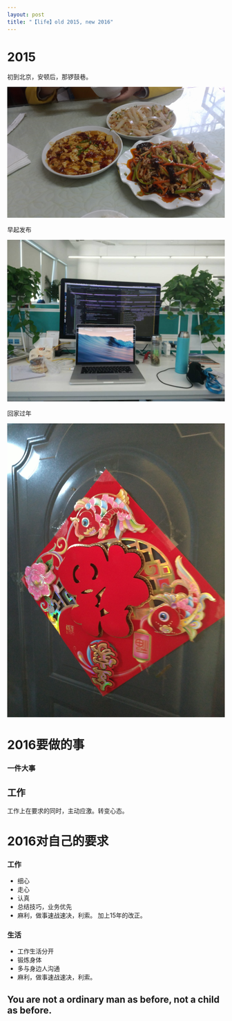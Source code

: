 ```yaml
---
layout: post
title: "【life】old 2015, new 2016"
---
```


# 2015

初到北京，安顿后，那锣鼓巷。

![2015_start](/resource/2016-new/start_2015.jpg)

早起发布

![2015_mid](/resource/2016-new/mid_2015.jpg)

回家过年

![2015_end](/resource/2016-new/endn_2015.jpg)

# 2016要做的事

### 一件大事


## 工作
工作上在要求的同时，主动应激。转变心态。

# 2016对自己的要求

### 工作
* 细心
* 走心
* 认真
* 总结技巧，业务优先
* 麻利，做事速战速决，利索。
加上15年的改正。

### 生活
* 工作生活分开
* 锻炼身体
* 多与身边人沟通
* 麻利，做事速战速决，利索。


## You are not a ordinary man as before, not a child as before. ##
